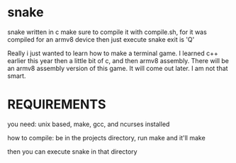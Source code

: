 # snake
snake written in c
make sure to compile it with compile.sh, for it was compiled for an armv8 device
then just execute snake
exit is 'Q'

Really i just wanted to learn how to make a terminal game. I learned c++ earlier this year
then a little bit of c, and then armv8 assembly. There will be an armv8 assembly version of this game.
It will come out later. I am not that smart.

# REQUIREMENTS

you need: unix based, make, gcc, and ncurses installed

how to compile: be in the projects directory, run make and it'll make

then you can execute snake in that directory
